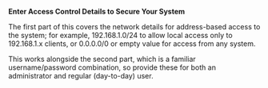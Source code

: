 **Enter Access Control Details to Secure Your System**

The first part of this covers the network details
for address-based access to the system; for example,
192.168.1.0/24 to allow local access only to 192.168.1.x clients,
or 0.0.0.0/0 or empty value for access from any system.


This works alongside the second part, which is a familiar
username/password combination, so provide these for both
an administrator and regular (day-to-day) user.
